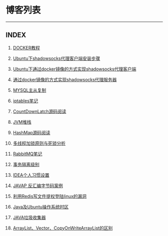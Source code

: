 # 博客列表
-------------



## INDEX

<!-- <a href="./blog/2017-03-19_maven_filter.md" data-blog-id="MB-17031901">使用jks文件，本地运行没问题，打包到服务器出现java.io.IOException: Invalid keystore format</a> -->

<!-- <a href="./blog/2017-05-20_spring_redis.md" data-blog-id="MB-17052001">关于spring redis 缓存配置错误的问题</a> -->

<!-- <a href="./blog/2017-07-27_threadlocal_request.md" data-blog-id="MB-17072701">SpringMVC 在controller层中注入request不会产生线程安全问题</a> -->

<!-- <a href="./blog/2017-08-18_spring_xml_xstream.md" data-blog-id="MB-17081801">spring基于xml格式数据交换的前后端配置与使用之xstream方式</a> -->

<!-- <a href="./blog/2017-08-18_spring_xml_jackson.md" data-blog-id="MB-17081802">spring基于xml格式数据交换的前后端配置与使用之Jackson方式</a> -->

<!-- <a href="./blog/2018-06-09_ubuntu_wps.md" data-blog-id="MB-18060901">Ubuntu下wps开多个窗口的方法</a> -->

<!-- <a href="./blog/2017-09-30_css_display.md" data-blog-id="MB-17093001" >CSS属性display的inline、block、inline-block的区别</a> -->

<!-- <a href="./blog/2017-12-22_mysql_worktime.md" data-blog-id="MB-17122201">mysql计算两个日期间的工作时长（剔除周末，设定上班时间）</a> -->

<!-- <a href="./blog/2018-02-25_spring_autowire_resolver.md" data-blog-id="MB-18022501" data-origin-id="">自定义注入类处理器</a> -->

<!-- <a href="./blog/2018-03-24_mybatis_pager.md" data-blog-id="MB-18032401" data-origin-id="">Mybatis分页插件</a> -->

<!-- <a href="./blog/2018-11-15_dubbo_retry_policy.md" data-blog-id="MB-18111501">dubbo启动时class not found org/apache/curator/RetryPolicy</a> -->

1. <a href="./blog/2018-08-28_docker.md" data-blog-id="MB-18082801" data-origin-id="">DOCKER教程</a>

2. <a href="./blog/2018-09-07_shadowsocks.md" data-blog-id="MB-18090701" data-origin-id="">Ubuntu下shadowsocks代理客户端安装步骤</a>

3. <a href="./blog/2018-09-21_shadowsocks.md" data-blog-id="MB-18092101" data-origin-id="">Ubuntu下通过docker镜像的方式实现shadowsocks代理客户端</a>

4. <a href="./blog/2018-10-01_shadowsocks.md" data-blog-id="MB-18100101" data-origin-id="">通过docker镜像的方式实现shadowsocks代理服务器</a>

5. <a href="./blog/2018-12-30_mysql.md" data-blog-id="MB-18123001" data-origin-id="">MYSQL主从复制</a>

6. <a href="./blog/2018-12-30_iptables.md" data-blog-id="MB-18123002" data-origin-id="">iptables笔记</a>

7. <a href="./blog/2019-02-09_Source_CountDownLatch.md" data-blog-id="MB-19020901" data-origin-id="">CountDownLatch源码阅读</a>

8. <a href="./blog/2019-02-17_JVM_Heep_And_Stack.md" data-blog-id="MB-19021701" data-origin-id="">JVM堆栈</a>

9. <a href="./blog/2019-02-28_Source_Hashmap.md" data-blog-id="MB-19022801">HashMap源码阅读</a>

10. <a href="./blog/2019-03-07_lock.md" data-blog-id="MB-19030701" data-origin-id="">多线程加锁原则与死锁分析</a>

11. <a href="./blog/2019-04-22_rabbitmq.md" data-blog-id="MB-19042201" data-origin-id="">RabbitMQ笔记</a>

12. <a href="./blog/2018-03-10_transaction_isolation.md" data-blog-id="MB-18031001" data-origin-id="">事务隔离级别</a>

13. <a href="./blog/2019-05-18_idea_prefer.md" data-blog-id="MB-19051801" data-origin-id="">IDEA个人习惯设置</a>

    <!-- <a href="./blog/2019-06-03_github_api.md" data-blog-id="MB-19060301" data-origin-id="">Github Api</a> -->

14. <a href="./blog/2019-06-12_javap_demo.md" data-blog-id="MB-19061201" data-origin-id="">JAVAP 反汇编字节码案例</a>

15. <a href="./blog/2019-06-13_redis_loophole.md" data-blog-id="MB-19061301" data-origin-id="">利用Redis写文件提权登陆linux的漏洞</a>

16. <a href="./blog/2019-07-10_timezone.md" data-blog-id="MB-19071001" data-origin-id="">Java及Ubuntu操作系统时区</a>

17. <a href="./blog/2019-07-16_java_garbage_collector.md" data-blog-id="MB-19071601">JAVA垃圾收集器</a>

18. <a href="./blog/2019-07-29_Source_List_Vector_COWList.md" data-blog-id="MB-19072901">ArrayList、Vector、CopyOnWriteArrayList的区别</a>

